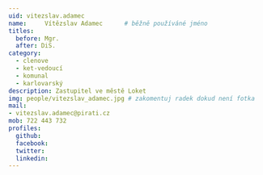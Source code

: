 ```yaml
---
uid: vitezslav.adamec
name:     Vítězslav Adamec  	# běžně používáné jméno
titles:
  before: Mgr.
  after: DiS.
category:
  - clenove
  - ket-vedoucí
  - komunal
  - karlovarský  
description: Zastupitel ve městě Loket
img: people/vitezslav_adamec.jpg # zakomentuj radek dokud není fotka
mail:
- vitezslav.adamec@pirati.cz
mob: 722 443 732
profiles:
  github:
  facebook:
  twitter:
  linkedin:
---
```

